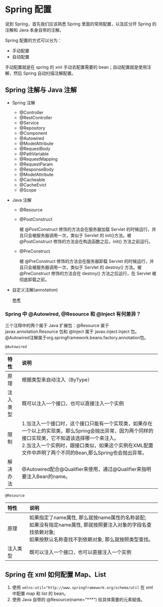 # Spring 配置
说到 Spring，首先我们应该熟悉 Spring 里面的常用配置，以及区分开 Spring 的注解和 Java 本身自带的注解。

Spring 配置的方式可以分为：
- 手动配置
- 自动配置

手动配置就是在 spring 的 xml 手动去配置需要的 bean；自动配置就是使用注解，然后 Spring 自动扫描注解配置。

## Spring 注解与 Java 注解
- Spring 注解
    
    - @Controller
    - @RestController
    - @Service
    - @Repository
    - @Component
    - @Autowired 
    - @ModelAttribute
    - @RequestBody
    - @PathVariable
    - @RequestMapping
    - @RequestParam
    - @ResponseBody
    - @ModelAttribute
    - @Cacheable
    - @CacheEvict
    - @Scope
    
- Java 注解
    
    - @Resource
    - @PostConstruct
        
        被 @PostConstruct 修饰的方法会在服务器加载 Servlet 的时候运行，并且只会被服务器调用一次，类似于 Servlet 的 init()方法。被 @PostConstruct 修饰的方法会在构造函数之后，init() 方法之前运行。
        
    - @PreConstruct
    
         被 @PreConstruct 修饰的方法会在服务器卸载 Servlet 的时候运行，并且只会被服务器调用一次，类似于 Servlet 的 destroy() 方法。被 @PreConstruct 修饰的方法会在 destroy() 方法之后运行，在 Servlet 被彻底卸载之前。
 
- 自定义注解(annotation)
    
    [参考](https://github.com/joyang1/spring-demo)  
    
### Spring 中 @Autowired, @Resource 和 @Inject 有何差异？  
三个注释中的两个属于 Java 扩展包：@Resource 属于 javax.annotation.Resource 包和 @Inject 属于 javax.inject.Inject 包。
@Autowired注解属于org.springframework.beans.factory.annotation包。 

`@Autowired`

|  特性	  | 说明    |
| :----   | :---- |
|  原理	 | 根据类型来自动注入（ByType）|
| 注入类型 |	既可以注入一个接口，也可以直接注入一个实例 |
| 限制	 |  1.当注入一个接口时，这个接口只能有一个实现类，如果存在一个以上的实现类，那么Spring会抛出异常，因为两个同样的接口实现类，它不知道该选择哪一个来注入。<br/>2.当注入一个实例时，跟接口类似，如果这个实例在XML配置文件中声明了两个不同的Bean,那么Spring也会抛出异常。|
| 解决办法 |	@Autowired配合@Qualifier来使用，通过@Qualifier来指明要注入Bean的name。|

`@Resource`

|  特性	  | 说明    |
| :----   | :---- |
|  原理	 | 如果指定了name属性, 那么就按name属性的名称装配;<br/>如果没有指定name属性, 那就按照要注入对象的字段名查找依赖对象;<br/>如果按默认名称查找不到依赖对象, 那么就按照类型查找。 |
| 注入类型 |	既可以注入一个接口，也可以直接注入一个实例 |

## Spring 在 xml 如何配置 Map、List
1. 使用 `xmlns:util="http://www.springframework.org/schema/util` 在 xml 中配置 map 和 list 的 bean。
2. 使用 Java 自带的 @Resource(name="***") 给具体需要的元素赋值。

